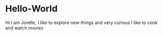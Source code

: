 # Hello-World
Hi 
I am Jorelle, I like to explore new things and very curious
I like to cook and watch movies

